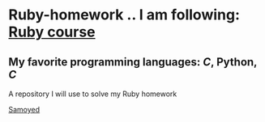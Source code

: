 # Ruby-homework .. I am following: [Ruby course](https://github.com/monorkin/learn.rb)
## My favorite programming languages: *C*, **Python**, *C*
A repository I will use to solve my Ruby homework

[Samoyed](https://cdn3-www.dogtime.com/assets/uploads/2011/01/file_22946_Samoyed-dog-breed.jpg)
